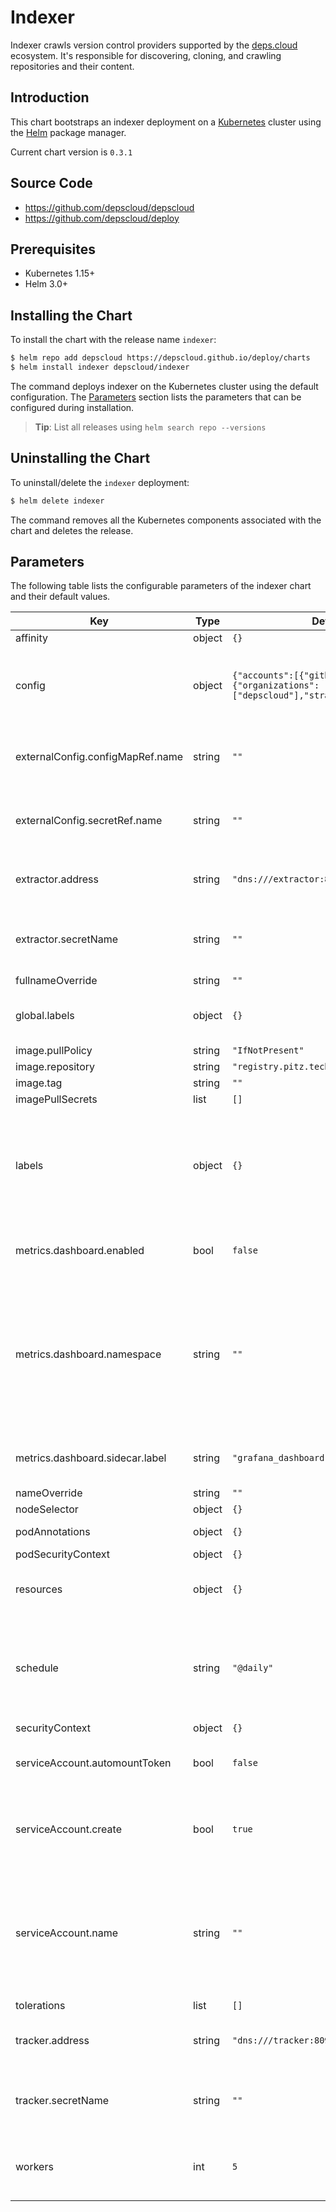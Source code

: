 # Indexer

Indexer crawls version control providers supported by the [deps.cloud](https://deps.cloud) ecosystem.
It's responsible for discovering, cloning, and crawling repositories and their content.

## Introduction

This chart bootstraps an indexer deployment on a [Kubernetes] cluster using the [Helm] package manager.

[kubernetes]: https://kubernetes.io
[helm]: https://helm.sh

Current chart version is `0.3.1`

## Source Code

- <https://github.com/depscloud/depscloud>
- <https://github.com/depscloud/deploy>

## Prerequisites

- Kubernetes 1.15+
- Helm 3.0+

## Installing the Chart

To install the chart with the release name `indexer`:

```bash
$ helm repo add depscloud https://depscloud.github.io/deploy/charts
$ helm install indexer depscloud/indexer
```

The command deploys indexer on the Kubernetes cluster using the default configuration.
The [Parameters](#parameters) section lists the parameters that can be configured during installation.

> **Tip**: List all releases using `helm search repo --versions`

## Uninstalling the Chart

To uninstall/delete the `indexer` deployment:

```bash
$ helm delete indexer
```

The command removes all the Kubernetes components associated with the chart and deletes the release.

## Parameters

The following table lists the configurable parameters of the indexer chart and their default values.

| Key                              | Type   | Default                                                                       | Description                                                                                                                                                 |
| -------------------------------- | ------ | ----------------------------------------------------------------------------- | ----------------------------------------------------------------------------------------------------------------------------------------------------------- |
| affinity                         | object | `{}`                                                                          |                                                                                                                                                             |
| config                           | object | `{"accounts":[{"github":{"organizations":["depscloud"],"strategy":"HTTP"}}]}` | Configure the accounts to index. See [the documentation](https://deps.cloud/docs/deploy/config/indexing/) for more information.                             |
| externalConfig.configMapRef.name | string | `""`                                                                          | The name of the config map containing the `config.yaml` file.                                                                                               |
| externalConfig.secretRef.name    | string | `""`                                                                          | The name of the secret containing the `config.yaml` file.                                                                                                   |
| extractor.address                | string | `"dns:///extractor:8090"`                                                     | Configures the connection string for the extractor.                                                                                                         |
| extractor.secretName             | string | `""`                                                                          | Configures mTLS for the extractor. The secret needs 3 keys: `tls.crt`,                                                                                      |
| fullnameOverride                 | string | `""`                                                                          |                                                                                                                                                             |
| global.labels                    | object | `{}`                                                                          | Common labels added to all resources.                                                                                                                       |
| image.pullPolicy                 | string | `"IfNotPresent"`                                                              |                                                                                                                                                             |
| image.repository                 | string | `"registry.pitz.tech/depscloud/indexer"`                                                  |                                                                                                                                                             |
| image.tag                        | string | `""`                                                                          |                                                                                                                                                             |
| imagePullSecrets                 | list   | `[]`                                                                          |                                                                                                                                                             |
| labels                           | object | `{}`                                                                          | Labels added to all resources. These are joined with the global configuration for the deployment.                                                           |
| metrics.dashboard.enabled        | bool   | `false`                                                                       | Enables the creation of the dashboard config map.                                                                                                           |
| metrics.dashboard.namespace      | string | `""`                                                                          | Specify what namespace the config map should be deployed to. This may differ from your application configuration. Defaults to the namespace of the release. |
| metrics.dashboard.sidecar.label  | string | `"grafana_dashboard"`                                                         | The label used by the sidecar to select the dashboard.                                                                                                      |
| nameOverride                     | string | `""`                                                                          |                                                                                                                                                             |
| nodeSelector                     | object | `{}`                                                                          |                                                                                                                                                             |
| podAnnotations                   | object | `{}`                                                                          | Annotations for the pod.                                                                                                                                    |
| podSecurityContext               | object | `{}`                                                                          |                                                                                                                                                             |
| resources                        | object | `{}`                                                                          | Configure the resources allocated to the process.                                                                                                           |
| schedule                         | string | `"@daily"`                                                                    | The schedule to run on. If not set, then the indexer will run as a job instead of on a recurring schedule.                                                  |
| securityContext                  | object | `{}`                                                                          |                                                                                                                                                             |
| serviceAccount.automountToken    | bool   | `false`                                                                       | Determine pods should automount the token.                                                                                                                  |
| serviceAccount.create            | bool   | `true`                                                                        | Specifies whether a service account should be created.                                                                                                      |
| serviceAccount.name              | string | `""`                                                                          | The name of the service account to use. If not set and create is true, a name is generated using the fullname template                                      |
| tolerations                      | list   | `[]`                                                                          |                                                                                                                                                             |
| tracker.address                  | string | `"dns:///tracker:8090"`                                                       | Configures the connection string for the tracker.                                                                                                           |
| tracker.secretName               | string | `""`                                                                          | Configures mTLS for the tracker. The secret needs 3 keys: `tls.crt`,                                                                                        |
| workers                          | int    | `5`                                                                           | The number of worker threads to index repositories.                                                                                                         |
